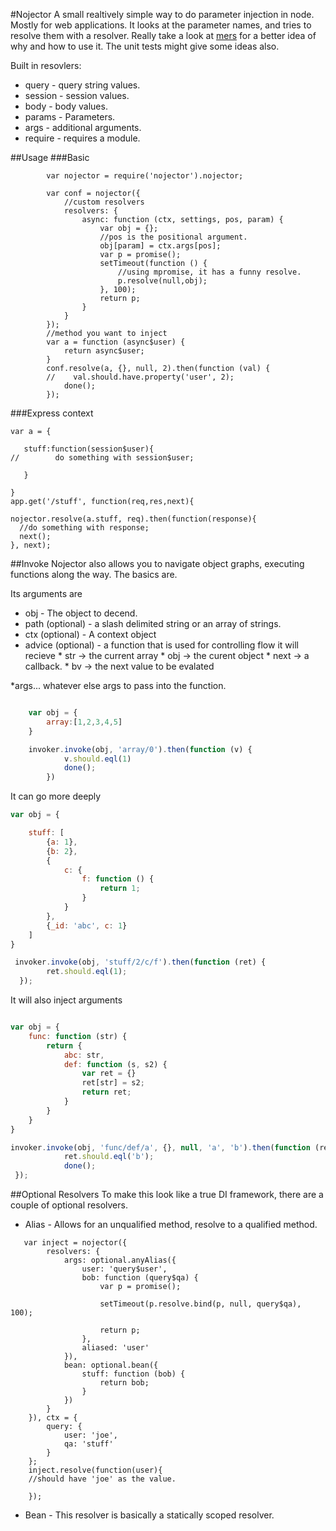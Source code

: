 #Nojector
A small realtively simple way to do parameter injection in node. Mostly for
web applications.  It looks at the parameter names, and tries to resolve them
with a resolver.  Really take a look at [mers](http://github.com/jspears/mers#develop) for
a better idea of why and how to use it.  The unit tests might give some ideas also.


Built in resovlers:
* query - query string values.
* session - session values.
* body - body values.
* params - Parameters.
* args - additional arguments.
* require - requires a module.

##Usage
###Basic


```
        var nojector = require('nojector').nojector;
        
        var conf = nojector({
            //custom resolvers
            resolvers: {
                async: function (ctx, settings, pos, param) {
                    var obj = {};
                    //pos is the positional argument.
                    obj[param] = ctx.args[pos];
                    var p = promise();
                    setTimeout(function () {
                        //using mpromise, it has a funny resolve.
                        p.resolve(null,obj);
                    }, 100);
                    return p;
                }
            }
        });
        //method you want to inject
        var a = function (async$user) {
            return async$user;
        }
        conf.resolve(a, {}, null, 2).then(function (val) {
        //    val.should.have.property('user', 2);
            done();
        });
```

###Express context

```
var a = {

   stuff:function(session$user){
//        do something with session$user;

   }

}
app.get('/stuff', function(req,res,next){

nojector.resolve(a.stuff, req).then(function(response){
  //do something with response;
  next();
}, next);

```

##Invoke
Nojector also allows you to navigate object graphs, executing
functions along the way.  The basics are.

Its arguments are
* obj - The object to decend.
* path (optional)  - a slash delimited string or an array of strings.
* ctx (optional) - A context object
* advice (optional)  - a function that is used for controlling flow
    it will recieve
        * str -> the current array
        * obj -> the curent object
        * next -> a callback.
        * bv -> the next value to be evalated

*args... whatever else args to pass into the function.


```javascript

    var obj = {
        array:[1,2,3,4,5]
    }

    invoker.invoke(obj, 'array/0').then(function (v) {
            v.should.eql(1)
            done();
        })

```

It can go more deeply

```javascript
var obj = {

    stuff: [
        {a: 1},
        {b: 2},
        {
            c: {
                f: function () {
                    return 1;
                }
            }
        },
        {_id: 'abc', c: 1}
    ]
}

 invoker.invoke(obj, 'stuff/2/c/f').then(function (ret) {
        ret.should.eql(1);
  });

```

It will also inject arguments

```javascript

var obj = {
    func: function (str) {
        return {
            abc: str,
            def: function (s, s2) {
                var ret = {}
                ret[str] = s2;
                return ret;
            }
        }
    }
}

invoker.invoke(obj, 'func/def/a', {}, null, 'a', 'b').then(function (ret) {
            ret.should.eql('b');
            done();
 });

```

##Optional Resolvers
To make this look like a true DI framework, there are a couple of optional resolvers.

* Alias - Allows for an unqualified method, resolve to a qualified method.
```
   var inject = nojector({
        resolvers: {
            args: optional.anyAlias({
                user: 'query$user',
                bob: function (query$qa) {
                    var p = promise();

                    setTimeout(p.resolve.bind(p, null, query$qa), 100);

                    return p;
                },
                aliased: 'user'
            }),
            bean: optional.bean({
                stuff: function (bob) {
                    return bob;
                }
            })
        }
    }), ctx = {
        query: {
            user: 'joe',
            qa: 'stuff'
        }
    };
    inject.resolve(function(user){
    //should have 'joe' as the value.

    });

```

* Bean - This resolver is basically a statically scoped resolver.


